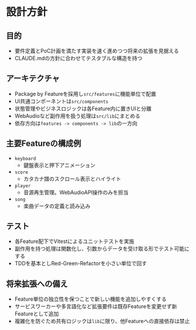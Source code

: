 # 設計方針

## 目的
- 要件定義とPoC計画を満たす実装を速く進めつつ将来の拡張を見据える
- CLAUDE.mdの方針に合わせてテスタブルな構造を持つ

## アーキテクチャ
- Package by Featureを採用し`src/features`に機能単位で配置
- UI共通コンポーネントは`src/components`
- 状態管理やビジネスロジックは各Feature内に置きUIと分離
- WebAudioなど副作用を扱う処理は`src/lib`にまとめる
- 依存方向は`features -> components -> lib`の一方向

## 主要Featureの構成例
- `keyboard`
  - 鍵盤表示と押下アニメーション
- `score`
  - カタカナ譜のスクロール表示とハイライト
- `player`
  - 音源再生管理。WebAudioAPI操作のみを担当
- `song`
  - 楽曲データの定義と読み込み

## テスト
- 各Feature配下でVitestによるユニットテストを実施
- 副作用を持つ処理は関数化し、引数からデータを受け取る形でテスト可能にする
- TDDを基本としRed-Green-Refactorを小さい単位で回す

## 将来拡張への備え
- Feature単位の独立性を保つことで新しい機能を追加しやすくする
- サービスワーカーや多言語化など拡張要件は既存Featureを変更せず新Featureとして追加
- 複雑化を防ぐため共有ロジックは`lib`に限り、他Featureへの直接依存は禁止

